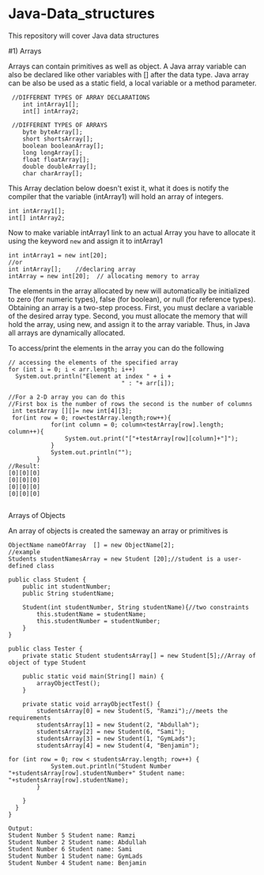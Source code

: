 # Java-Data_structures
This repository will cover Java data structures

#1) Arrays

Arrays can contain primitives as well as object.
A Java array variable can also be declared like other variables with [] after the data type.
Java array can be also be used as a static field, a local variable or a method parameter.

```
 //DIFFERENT TYPES OF ARRAY DECLARATIONS
    int intArray1[];
    int[] intArray2;
```

```
 //DIFFERENT TYPES OF ARRAYS
    byte byteArray[];
    short shortsArray[];
    boolean booleanArray[];
    long longArray[];
    float floatArray[];
    double doubleArray[];
    char charArray[];
```
This Array declation below doesn't exist it, what it does is notify the compiler that the variable (intArray1) will hold an array of integers.
```
int intArray1[];
int[] intArray2;
```
Now to make variable intArray1 link to an actual Array you have to allocate it using the keyword `new` and assign it to intArray1
```
int intArray1 = new int[20];
//or
int intArray[];    //declaring array
intArray = new int[20];  // allocating memory to array

```
The elements in the array allocated by new will automatically be initialized to zero (for numeric types), false (for boolean), 
or null (for reference types).
Obtaining an array is a two-step process. First, you must declare a variable of the desired array type. 
Second, you must allocate the memory that will hold the array, using new, and assign it to the array variable. 
Thus, in Java all arrays are dynamically allocated.

To access/print the elements in the array you can do the following 

```
// accessing the elements of the specified array
for (int i = 0; i < arr.length; i++)
  System.out.println("Element at index " + i + 
                                " : "+ arr[i]);
                                
//For a 2-D array you can do this
//First box is the number of rows the second is the number of columns
 int testArray [][]= new int[4][3];
 for(int row = 0; row<testArray.length;row++){
            for(int column = 0; column<testArray[row].length; column++){
                System.out.print("["+testArray[row][column]+"]");
            }
            System.out.println("");
        }
//Result:
[0][0][0]
[0][0][0]
[0][0][0]
[0][0][0]
       
```


Arrays of Objects

An array of objects is created the sameway an array or primitives is 
```
ObjectName nameOfArray  [] = new ObjectName[2];
//example
Students studentNamesArray = new Student [20];//student is a user-defined class
```
```
public class Student {
    public int studentNumber;
    public String studentName;

    Student(int studentNumber, String studentName){//two constraints
        this.studentName = studentName;
        this.studentNumber = studentNumber;
    }
}

public class Tester {
    private static Student studentsArray[] = new Student[5];//Array of object of type Student

    public static void main(String[] main) {
        arrayObjectTest();
    }

    private static void arrayObjectTest() {
        studentsArray[0] = new Student(5, "Ramzi");//meets the requirements
        studentsArray[1] = new Student(2, "Abdullah");
        studentsArray[2] = new Student(6, "Sami");
        studentsArray[3] = new Student(1, "GymLads");
        studentsArray[4] = new Student(4, "Benjamin");

for (int row = 0; row < studentsArray.length; row++) {
            System.out.println("Student Number "+studentsArray[row].studentNumber+" Student name: "+studentsArray[row].studentName);
        }

    }
  }
}  

Output:
Student Number 5 Student name: Ramzi
Student Number 2 Student name: Abdullah
Student Number 6 Student name: Sami
Student Number 1 Student name: GymLads
Student Number 4 Student name: Benjamin
```


